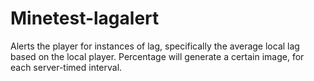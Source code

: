 # Minetest-lagalert
Alerts the player for instances of lag, specifically the average local lag based on the local player. Percentage will generate a certain image, for each server-timed interval. 
